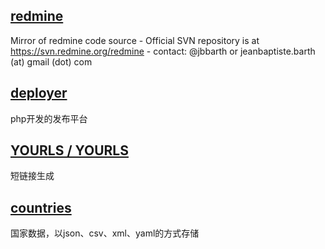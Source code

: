 ## [redmine](https://github.com/redmine/redmine)
Mirror of redmine code source - Official SVN repository is at https://svn.redmine.org/redmine - contact: @jbbarth or jeanbaptiste.barth (at) gmail (dot) com

## [deployer](https://github.com/deployphp/deployer)
php开发的发布平台

## [YOURLS / YOURLS](https://github.com/YOURLS/YOURLS)
短链接生成

## [countries](https://github.com/mledoze/countries)
国家数据，以json、csv、xml、yaml的方式存储